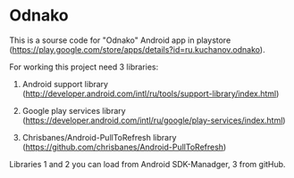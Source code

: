 Odnako
======

This is a sourse code for "Odnako" Android app in playstore (https://play.google.com/store/apps/details?id=ru.kuchanov.odnako).

For working this project need 3 libraries:

1) Android support library (http://developer.android.com/intl/ru/tools/support-library/index.html)

2) Google play services library (https://developer.android.com/intl/ru/google/play-services/index.html)

3) Chrisbanes/Android-PullToRefresh library (https://github.com/chrisbanes/Android-PullToRefresh)

Libraries 1 and 2 you can load from Android SDK-Manadger, 3 from gitHub.
